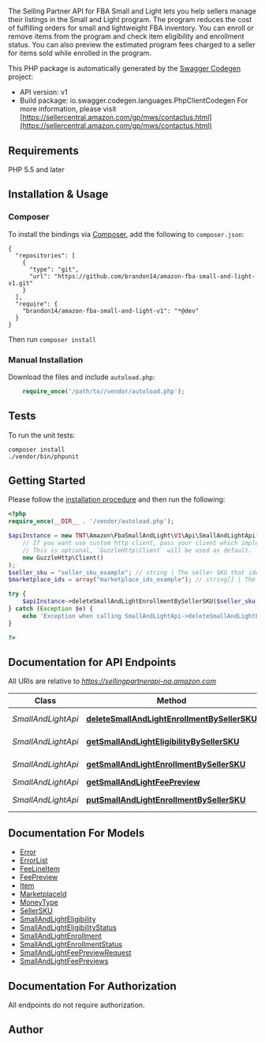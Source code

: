 # 
The Selling Partner API for FBA Small and Light lets you help sellers manage their listings in the Small and Light program. The program reduces the cost of fulfilling orders for small and lightweight FBA inventory. You can enroll or remove items from the program and check item eligibility and enrollment status. You can also preview the estimated program fees charged to a seller for items sold while enrolled in the program.

This PHP package is automatically generated by the [Swagger Codegen](https://github.com/swagger-api/swagger-codegen) project:

- API version: v1
- Build package: io.swagger.codegen.languages.PhpClientCodegen
For more information, please visit [https://sellercentral.amazon.com/gp/mws/contactus.html](https://sellercentral.amazon.com/gp/mws/contactus.html)

## Requirements

PHP 5.5 and later

## Installation & Usage
### Composer

To install the bindings via [Composer](http://getcomposer.org/), add the following to `composer.json`:

```
{
  "repositories": [
    {
      "type": "git",
      "url": "https://github.com/brandon14/amazon-fba-small-and-light-v1.git"
    }
  ],
  "require": {
    "brandon14/amazon-fba-small-and-light-v1": "*@dev"
  }
}
```

Then run `composer install`

### Manual Installation

Download the files and include `autoload.php`:

```php
    require_once('/path/to//vendor/autoload.php');
```

## Tests

To run the unit tests:

```
composer install
./vendor/bin/phpunit
```

## Getting Started

Please follow the [installation procedure](#installation--usage) and then run the following:

```php
<?php
require_once(__DIR__ . '/vendor/autoload.php');

$apiInstance = new TNT\Amazon\FbaSmallAndLight\V1\Api\SmallAndLightApi(
    // If you want use custom http client, pass your client which implements `GuzzleHttp\ClientInterface`.
    // This is optional, `GuzzleHttp\Client` will be used as default.
    new GuzzleHttp\Client()
);
$seller_sku = "seller_sku_example"; // string | The seller SKU that identifies the item.
$marketplace_ids = array("marketplace_ids_example"); // string[] | The marketplace in which to remove the item from the Small and Light program. Note: Accepts a single marketplace only.

try {
    $apiInstance->deleteSmallAndLightEnrollmentBySellerSKU($seller_sku, $marketplace_ids);
} catch (Exception $e) {
    echo 'Exception when calling SmallAndLightApi->deleteSmallAndLightEnrollmentBySellerSKU: ', $e->getMessage(), PHP_EOL;
}

?>
```

## Documentation for API Endpoints

All URIs are relative to *https://sellingpartnerapi-na.amazon.com*

Class | Method | HTTP request | Description
------------ | ------------- | ------------- | -------------
*SmallAndLightApi* | [**deleteSmallAndLightEnrollmentBySellerSKU**](docs/Api/SmallAndLightApi.md#deletesmallandlightenrollmentbysellersku) | **DELETE** /fba/smallAndLight/v1/enrollments/{sellerSKU} | 
*SmallAndLightApi* | [**getSmallAndLightEligibilityBySellerSKU**](docs/Api/SmallAndLightApi.md#getsmallandlighteligibilitybysellersku) | **GET** /fba/smallAndLight/v1/eligibilities/{sellerSKU} | 
*SmallAndLightApi* | [**getSmallAndLightEnrollmentBySellerSKU**](docs/Api/SmallAndLightApi.md#getsmallandlightenrollmentbysellersku) | **GET** /fba/smallAndLight/v1/enrollments/{sellerSKU} | 
*SmallAndLightApi* | [**getSmallAndLightFeePreview**](docs/Api/SmallAndLightApi.md#getsmallandlightfeepreview) | **POST** /fba/smallAndLight/v1/feePreviews | 
*SmallAndLightApi* | [**putSmallAndLightEnrollmentBySellerSKU**](docs/Api/SmallAndLightApi.md#putsmallandlightenrollmentbysellersku) | **PUT** /fba/smallAndLight/v1/enrollments/{sellerSKU} | 


## Documentation For Models

 - [Error](docs/Model/Error.md)
 - [ErrorList](docs/Model/ErrorList.md)
 - [FeeLineItem](docs/Model/FeeLineItem.md)
 - [FeePreview](docs/Model/FeePreview.md)
 - [Item](docs/Model/Item.md)
 - [MarketplaceId](docs/Model/MarketplaceId.md)
 - [MoneyType](docs/Model/MoneyType.md)
 - [SellerSKU](docs/Model/SellerSKU.md)
 - [SmallAndLightEligibility](docs/Model/SmallAndLightEligibility.md)
 - [SmallAndLightEligibilityStatus](docs/Model/SmallAndLightEligibilityStatus.md)
 - [SmallAndLightEnrollment](docs/Model/SmallAndLightEnrollment.md)
 - [SmallAndLightEnrollmentStatus](docs/Model/SmallAndLightEnrollmentStatus.md)
 - [SmallAndLightFeePreviewRequest](docs/Model/SmallAndLightFeePreviewRequest.md)
 - [SmallAndLightFeePreviews](docs/Model/SmallAndLightFeePreviews.md)


## Documentation For Authorization

 All endpoints do not require authorization.


## Author



